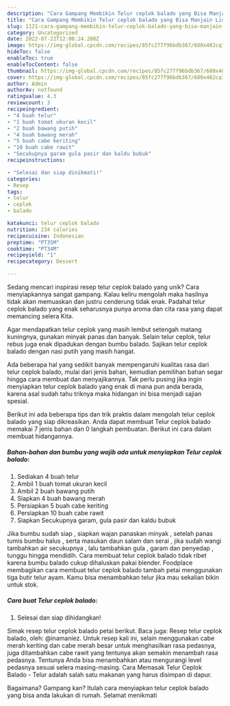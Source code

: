```yaml
---
description: "Cara Gampang Membikin Telur ceplok balado yang Bisa Manjain Lidah"
title: "Cara Gampang Membikin Telur ceplok balado yang Bisa Manjain Lidah"
slug: 1121-cara-gampang-membikin-telur-ceplok-balado-yang-bisa-manjain-lidah
category: Uncategorized
date: 2022-07-22T12:00:24.280Z
image: https://img-global.cpcdn.com/recipes/85fc277f96bdb367/680x482cq70/telur-ceplok-balado-foto-resep-utama.jpg
hideToc: false
enableToc: true
enableTocContent: false
thumbnail: https://img-global.cpcdn.com/recipes/85fc277f96bdb367/680x482cq70/telur-ceplok-balado-foto-resep-utama.jpg
cover: https://img-global.cpcdn.com/recipes/85fc277f96bdb367/680x482cq70/telur-ceplok-balado-foto-resep-utama.jpg
author: Admin
authorAv: notfound
ratingvalue: 4.3
reviewcount: 3
recipeingredient:
- "4 buah telur"
- "1 buah tomat ukuran kecil"
- "2 buah bawang putih"
- "4 buah bawang merah"
- "5 buah cabe keriting"
- "10 buah cabe rawit"
- "Secukupnya garam gula pasir dan kaldu bubuk"
recipeinstructions:

- "Selesai dan siap dinikmati!"
categories:
- Resep
tags:
- telur
- ceplok
- balado

katakunci: telur ceplok balado 
nutrition: 234 calories
recipecuisine: Indonesian
preptime: "PT35M"
cooktime: "PT34M"
recipeyield: "1"
recipecategory: Dessert

---
```





Sedang mencari inspirasi resep telur ceplok balado yang unik? Cara menyiapkannya sangat gampang. Kalau keliru mengolah maka hasilnya tidak akan memuaskan dan justru cenderung tidak enak. Padahal telur ceplok balado yang enak seharusnya punya aroma dan cita rasa yang dapat memancing selera Kita.





Agar mendapatkan telur ceplok yang masih lembut setengah matang kuningnya, gunakan minyak panas dan banyak. Selain telur ceplok, telur rebus juga enak dipadukan dengan bumbu balado. Sajikan telur ceplok balado dengan nasi putih yang masih hangat.

Ada beberapa hal yang sedikit banyak mempengaruhi kualitas rasa dari telur ceplok balado, mulai dari jenis bahan, kemudian pemilihan bahan segar hingga cara membuat dan menyajikannya. Tak perlu pusing jika ingin menyiapkan telur ceplok balado yang enak di mana pun anda berada, karena asal sudah tahu triknya maka hidangan ini bisa menjadi sajian spesial.






Berikut ini ada beberapa tips dan trik praktis dalam mengolah telur ceplok balado yang siap dikreasikan. Anda dapat membuat Telur ceplok balado memakai 7 jenis bahan dan 0 langkah pembuatan. Berikut ini cara dalam membuat hidangannya.

<!--inarticleads1-->

##### Bahan-bahan dan bumbu yang wajib ada untuk menyiapkan Telur ceplok balado:

1. Sediakan 4 buah telur
1. Ambil 1 buah tomat ukuran kecil
1. Ambil 2 buah bawang putih
1. Siapkan 4 buah bawang merah
1. Persiapkan 5 buah cabe keriting
1. Persiapkan 10 buah cabe rawit
1. Siapkan Secukupnya garam, gula pasir dan kaldu bubuk


Jika bumbu sudah siap , siapkan wajan panaskan minyak , setelah panas tumis bumbu halus , serta masukan daun salam dan serai , jika sudah wangi tambahkan air secukupnya , lalu tambahkan gula , garam dan penyedap , tunggu hingga mendidih. Cara membuat telur ceplok balado tidak ribet karena bumbu balado cukup dihaluskan pakai blender. Foodplace membagikan cara membuat telur ceplok balado tambah petai menggunakan tiga butir telur ayam. Kamu bisa menambahkan telur jika mau sekalian bikin untuk stok. 

<!--inarticleads2-->

##### Cara buat Telur ceplok balado:


1. Selesai dan siap dihidangkan!

Simak resep telur ceplok balado petai berikut. Baca juga: Resep telur ceplok balado, oleh: @inamaniez. Untuk resep kali ini, selain menggunakan cabe merah keriting dan cabe merah besar untuk menghasilkan rasa pedasnya, juga ditambahkan cabe rawit yang tentunya akan semakin menambah rasa pedasnya. Tentunya Anda bisa menambahkan atau mengurangi level pedasnya sesuai selera masing-masing. Cara Memasak Telur Ceplok Balado - Telur adalah salah satu makanan yang harus disimpan di dapur. 

Bagaimana? Gampang kan? Itulah cara menyiapkan telur ceplok balado yang bisa anda lakukan di rumah. Selamat menikmati
